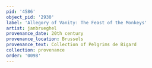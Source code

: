 ```yaml
---
pid: '4586'
object_pid: '2930'
label: 'Allegory of Vanity: The Feast of the Monkeys'
artist: janbrueghel
provenance_date: 20th century
provenance_location: Brussels
provenance_text: Collection of Pelgrims de Bigard
collection: provenance
order: '0098'
---
```

